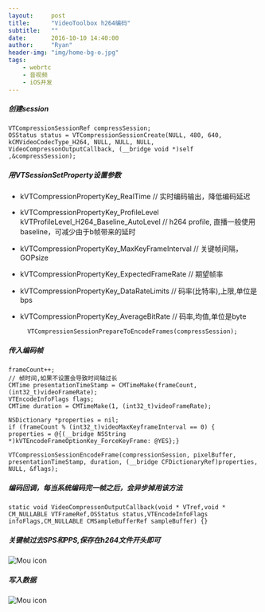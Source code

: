 ```yaml
---
layout:     post
title:      "VideoToolbox h264编码"
subtitle:   ""
date:       2016-10-10 14:40:00
author:     "Ryan"
header-img: "img/home-bg-o.jpg"
tags:
    - webrtc
    - 音视频
    - iOS开发
---
```


##### 创建session
	VTCompressionSessionRef compressSession;
	OSStatus status = VTCompressionSessionCreate(NULL, 480, 640, kCMVideoCodecType_H264, NULL, NULL, NULL, 
	VideoCompressonOutputCallback, (__bridge void *)self ,&compressSession);
##### 用VTSessionSetProperty设置参数

* kVTCompressionPropertyKey_RealTime
// 实时编码输出，降低编码延迟
* kVTCompressionPropertyKey_ProfileLevel kVTProfileLevel_H264_Baseline_AutoLevel
// h264 profile, 直播一般使用baseline，可减少由于b帧带来的延时
* kVTCompressionPropertyKey_MaxKeyFrameInterval
// 关键帧间隔，GOPsize
* kVTCompressionPropertyKey_ExpectedFrameRate
// 期望帧率
* kVTCompressionPropertyKey_DataRateLimits
// 码率(比特率),上限,单位是bps
* kVTCompressionPropertyKey_AverageBitRate
// 码率,均值,单位是byte

		VTCompressionSessionPrepareToEncodeFrames(compressSession);

##### 传入编码帧
	frameCount++;
	// 帧时间,如果不设置会导致时间轴过长
	CMTime presentationTimeStamp = CMTimeMake(frameCount,(int32_t)videoFrameRate);
	VTEncodeInfoFlags flags;
	CMTime duration = CMTimeMake(1, (int32_t)videoFrameRate);

	NSDictionary *properties = nil;
	if (frameCount % (int32_t)videoMaxKeyframeInterval == 0) {
	properties = @{(__bridge NSString *)kVTEncodeFrameOptionKey_ForceKeyFrame: @YES};}

	VTCompressionSessionEncodeFrame(compressionSession, pixelBuffer, presentationTimeStamp, duration, (__bridge CFDictionaryRef)properties, NULL, &flags);

##### 编码回调，每当系统编码完一帧之后，会异步掉用该方法
	static void VideoCompressonOutputCallback(void * VTref,void * CM_NULLABLE VTFrameRef,OSStatus status,VTEncodeInfoFlags infoFlags,CM_NULLABLE CMSampleBufferRef sampleBuffer) {}
	
##### 关键帧过去SPS和PPS,保存在h264文件开头即可
![Mou icon](https://github.com/dnqs123/dnqs123.github.io/postimage/post-img-VideoToolbox-h264-01.jpg)
	
##### 写入数据
![Mou icon](https://github.com/dnqs123/dnqs123.github.io/postimage/post-img-VideoToolbox-h264-02.jpg)